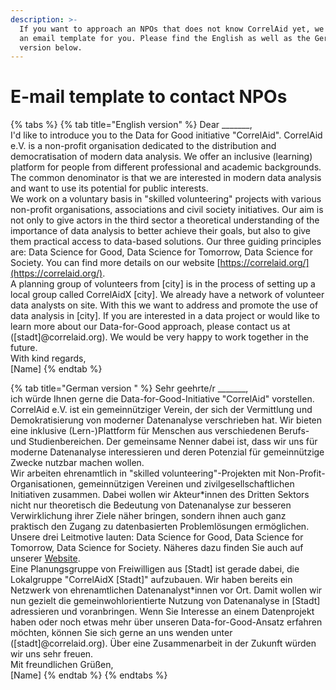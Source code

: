 ```yaml
---
description: >-
  If you want to approach an NPOs that does not know CorrelAid yet, we prepared
  an email template for you. Please find the English as well as the German
  version below.
---
```


# E-mail template to contact NPOs

{% tabs %}
{% tab title="English version" %}
Dear \_\_\_\_\_\_\_,  
I'd like to introduce you to the Data for Good initiative "CorrelAid". CorrelAid e.V. is a non-profit organisation dedicated to the distribution and democratisation of modern data analysis. We offer an inclusive \(learning\) platform for people from different professional and academic backgrounds. The common denominator is that we are interested in modern data analysis and want to use its potential for public interests.  
We work on a voluntary basis in "skilled volunteering" projects with various non-profit organisations, associations and civil society initiatives. Our aim is not only to give actors in the third sector a theoretical understanding of the importance of data analysis to better achieve their goals, but also to give them practical access to data-based solutions. Our three guiding principles are: Data Science for Good, Data Science for Tomorrow, Data Science for Society. You can find more details on our website [https://correlaid.org/](https://correlaid.org/).  
A planning group of volunteers from \[city\] is in the process of setting up a local group called CorrelAidX \[city\]. We already have a network of volunteer data analysts on site. With this we want to address and promote the use of data analysis in \[city\]. If you are interested in a data project or would like to learn more about our Data-for-Good approach, please contact us at \(\[stadt\]@correlaid.org\). We would be very happy to work together in the future.  
With kind regards,  
\[Name\]
{% endtab %}

{% tab title="German version " %}
Sehr geehrte/r \_\_\_\_\_\_\_,  
ich würde Ihnen gerne die Data-for-Good-Initiative "CorrelAid" vorstellen. CorrelAid e.V. ist ein gemeinnütziger Verein, der sich der Vermittlung und Demokratisierung von moderner Datenanalyse verschrieben hat. Wir bieten eine inklusive \(Lern-\)Plattform für Menschen aus verschiedenen Berufs- und Studienbereichen. Der gemeinsame Nenner dabei ist, dass wir uns für moderne Datenanalyse interessieren und deren Potenzial für gemeinnützige Zwecke nutzbar machen wollen.  
Wir arbeiten ehrenamtlich in "skilled volunteering"-Projekten mit Non-Profit-Organisationen, gemeinnützigen Vereinen und zivilgesellschaftlichen Initiativen zusammen. Dabei wollen wir Akteur\*innen des Dritten Sektors nicht nur theoretisch die Bedeutung von Datenanalyse zur besseren Verwirklichung ihrer Ziele näher bringen, sondern ihnen auch ganz praktisch den Zugang zu datenbasierten Problemlösungen ermöglichen. Unsere drei Leitmotive lauten: Data Science for Good, Data Science for Tomorrow, Data Science for Society. Näheres dazu finden Sie auch auf unserer [Website](https://correlaid.org/).  
Eine Planungsgruppe von Freiwilligen aus \[Stadt\] ist gerade dabei, die Lokalgruppe "CorrelAidX \[Stadt\]" aufzubauen. Wir haben bereits ein Netzwerk von ehrenamtlichen Datenanalyst\*innen vor Ort. Damit wollen wir nun gezielt die gemeinwohlorientierte Nutzung von Datenanalyse in \[Stadt\] adressieren und voranbringen. Wenn Sie Interesse an einem Datenprojekt haben oder noch etwas mehr über unseren Data-for-Good-Ansatz erfahren möchten, können Sie sich gerne an uns wenden unter \(\[stadt\]@correlaid.org\). Über eine Zusammenarbeit in der Zukunft würden wir uns sehr freuen.  
Mit freundlichen Grüßen,  
\[Name\]
{% endtab %}
{% endtabs %}





